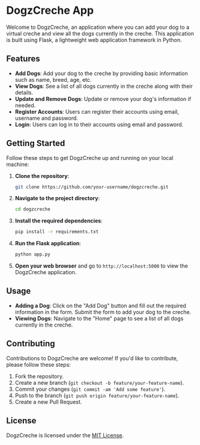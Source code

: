 # DogzCreche App

Welcome to DogzCreche, an application where you can add your dog to a virtual creche and view all the dogs currently in the creche. This application is built using Flask, a lightweight web application framework in Python.

## Features

- **Add Dogs**: Add your dog to the creche by providing basic information such as name, breed, age, etc.
- **View Dogs**: See a list of all dogs currently in the creche along with their details.
- **Update and Remove Dogs**: Update or remove your dog's information if needed.
- **Register Accounts**: Users can register their accounts using email, username and password.
- **Login**: Users can log in to their accounts using email and password.

## Getting Started

Follow these steps to get DogzCreche up and running on your local machine:

1. **Clone the repository**:

    ```bash
    git clone https://github.com/your-username/dogzcreche.git
    ```

2. **Navigate to the project directory**:

    ```bash
    cd dogzcreche
    ```

3. **Install the required dependencies**:

    ```bash
    pip install -r requirements.txt
    ```

4. **Run the Flask application**:

    ```bash
    python app.py
    ```

5. **Open your web browser** and go to `http://localhost:5000` to view the DogzCreche application.

## Usage

- **Adding a Dog**: Click on the "Add Dog" button and fill out the required information in the form. Submit the form to add your dog to the creche.
- **Viewing Dogs**: Navigate to the "Home" page to see a list of all dogs currently in the creche.

## Contributing

Contributions to DogzCreche are welcome! If you'd like to contribute, please follow these steps:

1. Fork the repository.
2. Create a new branch (`git checkout -b feature/your-feature-name`).
3. Commit your changes (`git commit -am 'Add some feature'`).
4. Push to the branch (`git push origin feature/your-feature-name`).
5. Create a new Pull Request.

## License

DogzCreche is licensed under the [MIT License](LICENSE).
